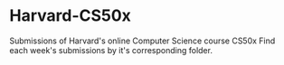 # Harvard-CS50x
Submissions of Harvard's online Computer Science course CS50x
Find each week's submissions by it's corresponding folder.

